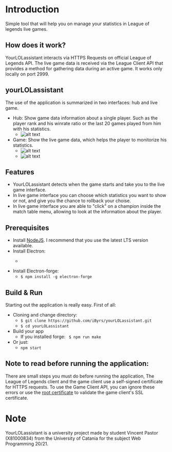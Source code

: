 # Introduction
Simple tool that will help you on manage your statistics in League of legends live games.

## How does it work?

YourLOLassistant interacts via HTTPS Requests on official League of Legends API.
The live game data is received via the League Client API that  provides a method for gathering data during an active game. It works only locally on port 2999.

## yourLOLassistant

The use of the application is summarized in two interfaces: hub and live game.
- Hub: Show game data information about a single player. Such as the player rank and his winrate ratio or the last 20 games played from him with his statistics.
  + ![alt text](https://github.com/UniCT-WebDevelopment/YourLOLassistant/blob/main/docs/hub.png)
- Game: Show the live game data, which helps the player to monitorize his statistics.
  + ![alt text](https://github.com/UniCT-WebDevelopment/YourLOLassistant/blob/main/docs/match-tab.png)
  + ![alt text](https://github.com/UniCT-WebDevelopment/YourLOLassistant/blob/main/docs/stats.png)
## Features

- YourLOLassistant detects when the game starts and take you to the live game interface. 
- In live game interface you can choose which statistics you want to show or not, and give you the chance to rollback your choise.
- In live game interface you are able to "click" on a champion inside the match table menu, allowing to look at the information about the player.


## Prerequisites

- Install [NodeJS](https://nodejs.org/en/). I recommend that you use the latest LTS version available.
- Install Electron: 
  + ``` $ npm install electron -g
- Install Electron-forge:
  + ``` $ npm install -g electron-forge ```
## Build & Run

Starting out the application is really easy. First of all:
- Cloning and change directory:
  + ```$ git clone https://github.com/iByrs/yourLOLassistant.git ```
  + ```$ cd yourLOLassistant```
- Build your app
  + If you installed forge: ``` $ npm run make``` 
- Or just:
  + ```npm start```

## Note to read before running the application:
There are small steps you must do before running the application,
The League of Legends client and the game client use a self-signed certificate for HTTPS requests. To use the Game Client API, you can ignore these errors or use the [root certificate](https://static.developer.riotgames.com/docs/lol/riotgames.pem) to validate the game client's SSL certificate.

# Note
YourLOLassistant is a university project made by student Vincent Pastor (X81000834) from the University of Catania for the subject Web Programming 20/21.
